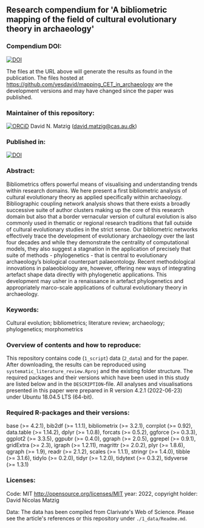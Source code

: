 ## Research compendium for 'A bibliometric mapping of the field of cultural evolutionary theory in archaeology' 

### Compendium DOI:

[![DOI](https://zenodo.org/badge/DOI/.svg)](https://doi.org/)

The files at the URL above will generate the results as found in the publication. The files hosted at <https://github.com/yesdavid/mapping_CET_in_archaeology> are the development versions and may have changed since the paper was published.

### Maintainer of this repository:

[![ORCiD](https://img.shields.io/badge/ORCiD-0000--0001--7349--5401-green.svg)](http://orcid.org/0000-0001-7349-5401) David N. Matzig (<david.matzig@cas.au.dk>) 

### Published in:

[![DOI](https://zenodo.org/badge/DOI/.svg)](https://doi.org/) 

### Abstract:

Bibliometrics offers powerful means of visualising and understanding trends within research domains. We here present a first bibliometric analysis of cultural evolutionary theory as applied specifically within archaeology. Bibliographic coupling network analysis shows that there exists a broadly successive suite of author clusters making up the core of this research domain but also that a border vernacular version of cultural evolution is also commonly used in thematic or regional research traditions that fall outside of cultural evolutionary studies in the strict sense. Our bibliometric networks effectively trace the development of evolutionary archaeology over the last four decades and while they demonstrate the centrality of computational models, they also suggest a stagnation in the application of precisely that suite of methods - phylogenetics - that is central to evolutionary archaeology’s biological counterpart palaeontology. Recent methodological innovations in palaeobiology are, however, offering new ways of integrating artefact shape data directly with phylogenetic applications. This development may usher in a renaissance in artefact phylogenetics and appropriately marco-scale applications of cultural evolutionary theory in archaeology.

### Keywords: 

Cultural evolution; bibliometrics; literature review; archaeology; phylogenetics; morphometrics

### Overview of contents and how to reproduce:

This repository contains code (`1_script`) data (`2_data`) and  for the paper. After downloading, the results can be reproduced using `systematic_literature_review.Rproj` and the existing folder structure. The required packages and their versions which have been used in this study are listed below and in the `DESCRIPTION`-file. All analyses and visualisations presented in this paper were prepared in R version 4.2.1 (2022-06-23) under Ubuntu 18.04.5 LTS (64-bit).

### Required R-packages and their versions:

base (>= 4.2.1), bib2df (>= 1.1.1), bibliometrix (>= 3.2.1), corrplot (>= 0.92), data.table (>= 1.14.2), dplyr (>= 1.0.8), forcats (>= 0.5.2), ggforce (>= 0.3.3), ggplot2 (>= 3.3.5), ggpubr (>= 0.4.0), ggraph (>= 2.0.5), ggrepel (>= 0.9.1), gridExtra (>= 2.3), igraph (>= 1.2.11), magrittr (>= 2.0.2), plyr (>= 1.8.6), qgraph (>= 1.9), readr (>= 2.1.2), scales (>= 1.1.1), stringr (>= 1.4.0), tibble (>= 3.1.6), tidylo (>= 0.2.0), tidyr (>= 1.2.0), tidytext (>= 0.3.2), tidyverse (>= 1.3.1)


### Licenses:

Code: MIT <http://opensource.org/licenses/MIT> year: 2022, copyright holder: David Nicolas Matzig

Data: The data has been compiled from Clarivate's Web of Science. Please see the article's references or this repository under `./1_data/Readme.md`.
